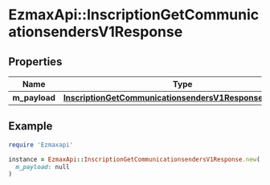 # EzmaxApi::InscriptionGetCommunicationsendersV1Response

## Properties

| Name | Type | Description | Notes |
| ---- | ---- | ----------- | ----- |
| **m_payload** | [**InscriptionGetCommunicationsendersV1ResponseMPayload**](InscriptionGetCommunicationsendersV1ResponseMPayload.md) |  |  |

## Example

```ruby
require 'Ezmaxapi'

instance = EzmaxApi::InscriptionGetCommunicationsendersV1Response.new(
  m_payload: null
)
```

